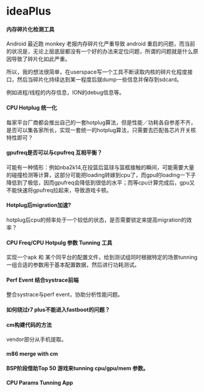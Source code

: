 # ideaPlus

#### 内存碎片化检测工具

Android 最近跑 monkey 老报内存碎片化严重导致 android 重启的问题，而当前的状况是，无论上层底层都没有一个好的办法来定位问题，所谓的问题就是什么原因导致了碎片化如此严重。

所以，我的想法很简单，在userspace写一个工具不断读取内核的碎片化程度接口，然后当碎片化持续达到某一程度后就dump一些信息并保存到sdcard。

例如进程/线程的内存信息，ION的debug信息等。


#### CPU Hotplug 统一化

每家平台厂商都会推出自己的一套hotplug算法，但是性能／功耗各自参差不齐，是否可以集各家所长，实现一套统一的hotplug算法，只需要去匹配各芯片开关核特性即可？


#### gpufreq是否可以与cpufreq 互相平衡？
可能有一种情形：例如nba2k14,在投篮后篮球与篮框接触的瞬间，可能需要大量的碰撞检测等计算，这部分可能把loading转嫁到cpu了，而gpu的loading一下子降低到了极低，因而gpufreq会降低到很低的水平；而等cpu计算完成后，gpu又不能快速将gpufreq拉起来，导致游戏卡顿。


#### Hotplug后migration加速?
hotplug后cpu的频率处于一个较低的状态，是否需要锁定来提高migration的效率？


#### CPU Freq/CPU Hotpulg 参数 Tunning 工具

实现一个apk 和 某个同平台的配置文件，给到测试组同时根据特定的场景tunning 一组合适的参数用于基本配置数据，然后进行功耗测试。


#### Perf Event 结合systrace前端
整合systrace与perf event，协助分析性能问题。


#### 如何绕过r7 plus不能进入fastboot的问题？

#### cm构建代码的方法
vendor部分从手机提取。


#### m86 merge with cm

#### BSP阶段借助Top 50 游戏来tunning cpu/gpu/mem 参数。

#### CPU Params Tunning App